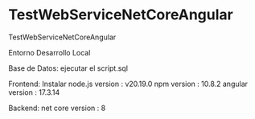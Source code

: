 # TestWebServiceNetCoreAngular
TestWebServiceNetCoreAngular

Entorno Desarrollo Local

Base de Datos:
ejecutar el script.sql

Frontend:
Instalar
node.js version : v20.19.0
npm     version : 10.8.2
angular version : 17.3.14

Backend:
net core version : 8
